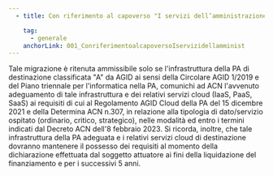 ```yaml
---
  - title: Con riferimento al capoverso "I servizi dell’amministrazione al 28 febbraio 2023 (scenario di origine) devono essere ospitati su software on-premise installati su rack posizionati all’interno di infrastrutture e/o soluzioni cloud prive dei requisiti di cui al Regolamento AGID e alla Determina n.307 del 18 gennaio 2022 dell’Agenzia per la cybersicurezza nazionale in relazione al livello di classificazione risultante dalla procedura di cui alla Determina n. 306 del 18 gennaio 2022 dell’Agenzia per la cybersicurezza nazionale" presente al paragrafo "Scenari di ammissibilità" dell'allegato 2 dell'avviso Multimisura, è ritenuta ammissibile la migrazione avvenuta a partire dal 1.2.2020 e conclusa entro il 28.2.2023 da un'infrastruttura classificata "Gruppo B" da AGID ai sensi della Circolare AgID 1/2019 verso un'altra infrastruttura della PA classificata "A" ai sensi della medesima Circolare e verso soluzioni cloud qualificate ai sensi delle Circolari AgID n.2 e 3 del 2018?

    tag:
      - generale
    anchorLink: 001_ConriferimentoalcapoversoIservizidellamminist
---
```


Tale migrazione è ritenuta ammissibile solo se l'infrastruttura della PA di destinazione classificata "A" da AGID ai sensi della Circolare AGID 1/2019 e del Piano triennale per l'informatica nella PA, comunichi ad ACN l'avvenuto adeguamento di tale infrastruttura e dei relativi servizi cloud (IaaS, PaaS, SaaS) ai requisiti di cui al Regolamento AGID Cloud della PA del 15 dicembre 2021 e della Determina ACN n.307, in relazione alla tipologia di dato/servizio ospitato (ordinario, critico, strategico), nelle modalità ed entro i termini indicati dal Decreto ACN dell'8 febbraio 2023. Si ricorda, inoltre, che tale infrastruttura della PA adeguata e i relativi servizi cloud di destinazione dovranno mantenere il possesso dei requisiti al momento della dichiarazione effettuata dal soggetto attuatore ai fini della liquidazione del finanziamento e per i successivi 5 anni.
